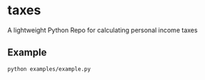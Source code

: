 # taxes
A lightweight Python Repo for calculating personal income taxes

## Example
```
python examples/example.py
```
